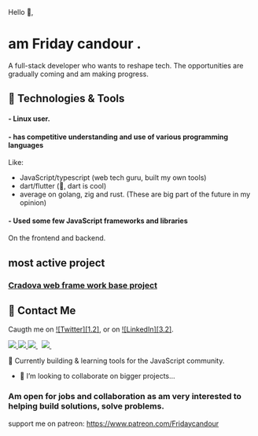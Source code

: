 Hello 🤧, 

# am Friday candour .

A full-stack developer who wants to reshape tech.
The opportunities are gradually coming and am making progress.

## 🔧 Technologies & Tools

#### - Linux user.
#### - has competitive understanding and use of various programming languages 
Like:
  
  - JavaScript/typescript (web tech guru, built my own tools)
  - dart/flutter (🤧, dart is cool)
  - average on golang, zig and rust. (These are big part of the future in my opinion)

#### - Used some few JavaScript frameworks and libraries

On the frontend and backend.


## most active project

<a href="https://github.com/fridaycandour/cradova">
<h3>Cradova web frame work base project</h3>
</a> 


## 🤝 Contact Me

Caugth me on [![Twitter][1.2]][1],  or on [![LinkedIn][3.2]][3].

<a href="https://api.whatsapp.com/send?phone=2349131131725&text=Hello%20Friday,%20I%20got%20your%20contact%20from%20your%20Github%20profile" alt="Connect on Whatsapp"> 
    <img src="https://img.shields.io/badge/WHATSAPP-%2325D366.svg?&style=for-the-badge&logo=whatsapp&logoColor=white" /> 
</a>
<a href="https://www.twitter.com/fridaycandour" alt="Follow Me on Twitter"> 
    <img src="https://img.shields.io/badge/twitter-%231DA1F2.svg?&style=for-the-badge&logo=twitter&logoColor=white" />
</a>
<a href="https://www.linkedin.com/in/uiedbook" alt="Connect on LinkedIn"> 
  <img src="https://img.shields.io/badge/linkedin-%230077B5.svg?&style=for-the-badge&logo=linkedin&logoColor=white" />
</a>&nbsp;
<a href="mailto:fridaymaxtour@gmail.com">
  <img src="https://img.shields.io/badge/email me-%23D14836.svg?&style=for-the-badge&logo=gmail&logoColor=white" />
</a>&nbsp;&nbsp;


<!-- links to your social media accounts -->

[1]: https://mobile.twitter.com/fridaycandour
[2]: https://github.com/fridaycandour
[3]: https://www.linkedin.com/in/friday-candour-8a18011a5





<!--
**FridayCandour/FridayCandour** is a ✨ _special_ ✨ repository because its `README.md` (this file) appears on your GitHub profile.
Here are some ideas to get you started:
-->

 🔭 Currently building & learning tools for the JavaScript community.
 
- 👯 I’m looking to collaborate on bigger projects...

### Am open for jobs and collaboration as am very interested to helping build solutions, solve problems.

support me on patreon: https://www.patreon.com/Fridaycandour
